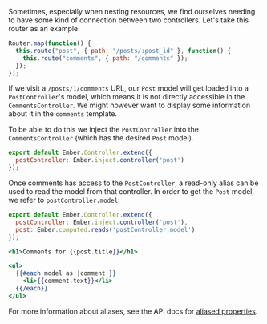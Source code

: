 Sometimes, especially when nesting resources, we find ourselves needing
to have some kind of connection between two controllers. Let's take this
router as an example:

```app/router.js
Router.map(function() {
  this.route("post", { path: "/posts/:post_id" }, function() {
    this.route("comments", { path: "/comments" });
  });
});
```

If we visit a `/posts/1/comments` URL, our `Post` model will get
loaded into a `PostController`'s model, which means it is not directly
accessible in the `CommentsController`. We might however want to display
some information about it in the `comments` template.

To be able to do this we inject the `PostController` into the
`CommentsController` (which has the desired `Post` model).

```app/controllers/comments.js
export default Ember.Controller.extend({
  postController: Ember.inject.controller('post')
});
```

Once comments has access to the `PostController`, a read-only alias can be
used to read the model from that controller. In order to get the
`Post` model, we refer to `postController.model`:

```app/controllers/comments.js
export default Ember.Controller.extend({
  postController: Ember.inject.controller('post'),
  post: Ember.computed.reads('postController.model')
});
```

```app/templates/comments.hbs
<h1>Comments for {{post.title}}</h1>

<ul>
  {{#each model as |comment|}}
    <li>{{comment.text}}</li>
  {{/each}}
</ul>
```

For more information about aliases, see the API docs for
[aliased properties](http://emberjs.com/api/#method_computed_alias).
